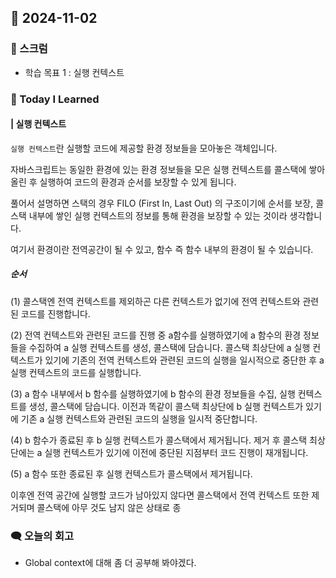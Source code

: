 ## 📆 2024-11-02

### 🔔 스크럼

- 학습 목표 1 : 실행 컨텍스트
  <br/>

### 🚀 Today I Learned

#### | 실행 컨텍스트
`실행 컨텍스트`란 실행할 코드에 제공할 환경 정보들을 모아놓은 객체입니다. <br/>

자바스크립트는 동일한 환경에 있는 환경 정보들을 모은 실행 컨텍스트를 콜스택에 쌓아올린 후 실행하여 코드의 환경과 순서를 보장할 수 있게 됩니다.<br/>



풀어서 설명하면 스택의 경우 FILO (First In, Last Out) 의 구조이기에 순서를 보장, 콜스택 내부에 쌓인 실행 컨텍스트의 정보를 통해 환경을 보장할 수 있는 것이라 생각합니다.<br/>

여기서 환경이란 전역공간이 될 수 있고, 함수 즉 함수 내부의 환경이 될 수 있습니다.

##### 순서
(1) 콜스택엔 전역 컨텍스트를 제외하곤 다른 컨텍스트가 없기에 전역 컨텍스트와 관련된 코드를 진행합니다.





(2) 전역 컨텍스트와 관련된 코드를 진행 중 a함수를 실행하였기에 a 함수의 환경 정보들을 수집하여 a 실행 컨텍스트를 생성, 콜스택에 담습니다.
콜스택 최상단에 a 실행 컨텍스트가 있기에 기존의 전역 컨텍스트와 관련된 코드의 실행을 일시적으로 중단한 후 a 실행 컨텍스트의 코드를 실행합니다.





(3) a 함수 내부에서 b 함수를 실행하였기에 b 함수의 환경 정보들을 수집, 실행 컨텍스트를 생성, 콜스택에 담습니다. 이전과 똑같이 콜스택 최상단에 b 실행 컨텍스트가 있기에 기존 a 실행 컨텍스트와 관련된 코드의 실행을 일시적 중단합니다.





(4) b 함수가 종료된 후 b 실행 컨텍스트가 콜스택에서 제거됩니다. 제거 후 콜스택 최상단에는 a 실행 컨텍스트가 있기에 이전에 중단된 지점부터 코드 진행이 재개됩니다.





(5) a 함수 또한 종료된 후 실행 컨텍스트가 콜스택에서 제거됩니다.

이후엔 전역 공간에 실행할 코드가 남아있지 않다면 콜스택에서 전역 컨텍스트 또한 제거되며 콜스택에 아무 것도 남지 않은 상태로 종

### 🗨️ 오늘의 회고

<!--
- 오늘의 학습 경험에 대한 자유로운 생각이나 느낀 점을 기록합니다.
- 성공적인 점, 개선해야 할 점, 새롭게 시도하고 싶은 방법 등을 포함할 수 있습니다.-->

- Global context에 대해 좀 더 공부해 봐야겠다. 
